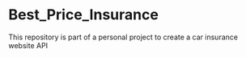 # Best_Price_Insurance
This repository is part of a personal project to create a car insurance website API
